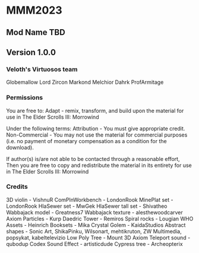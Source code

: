 # MMM2023
## Mod Name TBD
## Version 1.0.0

### Veloth's Virtuosos team
Globemallow
Lord Zircon
Markond
Melchior Dahrk
ProfArmitage

### Permissions
You are free to:
Adapt - remix, transform, and build upon the material for use in The Elder Scrolls III: Morrowind

Under the following terms:
Attribution - You must give appropriate credit.
Non-Commercial - You may not use the material for commercial purposes (i.e. no payment of monetary compensation as a condition for the download).

If author(s) is/are not able to be contacted through a reasonable effort,
Then you are free to copy and redistribute the material in its entirety for use in The Elder Scrolls III: Morrowind

### Credits
3D violin - VishnuR
ComPlnWorkbench - LondonRook
MinePlat set - LondonRook
HlaSewer set - MwGek
HlaSewer tall set - Shivatheo
Wabbajack model - Greatness7
Wabbajack texture - alesthewoodcarver
Axiom Particles - Kurp
Daedric Tower - Remiros
Spiral rocks - Lougian
WHO Assets - Heinrich
Booksets - Mika
Crystal Golem - KaidaStudios
Abstract shapes - Sonic Art, ShikaPinku, Wilsonart, mehtikruton, ZW Multimedia, popsykat, kabeltelevizio
Low Poly Tree - Mount 3D
Axiom Teleport sound - qubodup
Codex Sound Effect - artisticdude
Cypress tree - Archeopterix